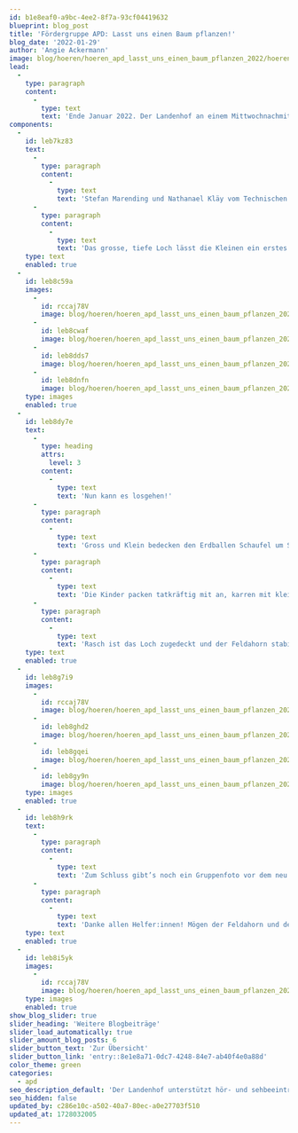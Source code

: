 ```yaml
---
id: b1e8eaf0-a9bc-4ee2-8f7a-93cf04419632
blueprint: blog_post
title: 'Fördergruppe APD: Lasst uns einen Baum pflanzen!'
blog_date: '2022-01-29'
author: 'Angie Ackermann'
image: blog/hoeren/hoeren_apd_lasst_uns_einen_baum_pflanzen_2022/hoeren_apd_lasst_uns_einen_baum_pflanzen_2022-front.JPG
lead:
  -
    type: paragraph
    content:
      -
        type: text
        text: 'Ende Januar 2022. Der Landenhof an einem Mittwochnachmittag, kurz nach halb zwei. Während am Morgen noch alles in dichten Nebel gehüllt war, scheint nun die Sonne. Wären da nicht die kühlen Temperaturen, wähnte man sich im Frühling. Ein perfekter Tag, um einen Baum zu pflanzen. Aber nicht einfach irgendeinen Baum…'
components:
  -
    id: leb7kz83
    text:
      -
        type: paragraph
        content:
          -
            type: text
            text: 'Stefan Marending und Nathanael Kläy vom Technischen Dienst haben bereits Vorarbeit geleistet und ein grosses Loch ausgehoben. Nun warten sie auf die kleinen Hilfs-Gärtner:innen der APD-Fördergruppe. Die wollen angeleitet durch die beiden Audiopädagoginnen Cécile Trefzer, Claudia Brumann und Praktikantin Noemi Aeschimann helfen, den Feldahorn zu setzen, welcher der Stiftungsrat und die Geschäftsleitung dem APD zu seinem 50-Jahr-Jubiläum geschenkt hatte.'
      -
        type: paragraph
        content:
          -
            type: text
            text: 'Das grosse, tiefe Loch lässt die Kleinen ein erstes Mal staunen. Der gelernte Landschaftsgärtner Stefan Marending erklärt ihnen, wie das mit dem Baum pflanzen genau geht und was als nächstes zu tun ist. Während die beiden starken Männer Stefan und Nathanael den Erdballen des Feldahorns vom «Topf» befreien und den jungen Baum anschliessend ins Loch stellen, holen die Mädchen und Jungs ihre Werkzeuge.'
    type: text
    enabled: true
  -
    id: leb8c59a
    images:
      -
        id: rccaj78V
        image: blog/hoeren/hoeren_apd_lasst_uns_einen_baum_pflanzen_2022/hoeren_apd_lasst_uns_einen_baum_pflanzen_2022-01.JPG
      -
        id: leb8cwaf
        image: blog/hoeren/hoeren_apd_lasst_uns_einen_baum_pflanzen_2022/hoeren_apd_lasst_uns_einen_baum_pflanzen_2022-02.JPG
      -
        id: leb8dds7
        image: blog/hoeren/hoeren_apd_lasst_uns_einen_baum_pflanzen_2022/hoeren_apd_lasst_uns_einen_baum_pflanzen_2022-03.JPG
      -
        id: leb8dnfn
        image: blog/hoeren/hoeren_apd_lasst_uns_einen_baum_pflanzen_2022/hoeren_apd_lasst_uns_einen_baum_pflanzen_2022-04.JPG
    type: images
    enabled: true
  -
    id: leb8dy7e
    text:
      -
        type: heading
        attrs:
          level: 3
        content:
          -
            type: text
            text: 'Nun kann es losgehen!'
      -
        type: paragraph
        content:
          -
            type: text
            text: 'Gross und Klein bedecken den Erdballen Schaufel um Schaufel mit Erde. Immer mal wieder greift ein Kind eine Handvoll Erde, lässt diese fasziniert durch die Hand «gleiten», fühlt dabei die unterschiedliche Körnigkeit… Nimmt das Baumpflanzen mit unterschiedlichen Sinnen wahr.'
      -
        type: paragraph
        content:
          -
            type: text
            text: 'Die Kinder packen tatkräftig mit an, karren mit kleinen Lastwagen Erde umher und schaufeln, was das Zeug hält. Die Freude über die gemeinsame Pflanzaktion ist allen Beteiligten ins Gesicht geschrieben!'
      -
        type: paragraph
        content:
          -
            type: text
            text: 'Rasch ist das Loch zugedeckt und der Feldahorn stabilisiert. Damit er auch gut anwächst, muss er ausgiebig gegossen werden. Rasch werden Schaufel und Co. gegen kleine und grosse Giesskannen getauscht. Allerdings hat es nicht für jede*n eine Giesskanne. Darum heisst es Abwechseln und Teilen. Auch das will gelernt sein…'
    type: text
    enabled: true
  -
    id: leb8g7i9
    images:
      -
        id: rccaj78V
        image: blog/hoeren/hoeren_apd_lasst_uns_einen_baum_pflanzen_2022/hoeren_apd_lasst_uns_einen_baum_pflanzen_2022-05.JPG
      -
        id: leb8ghd2
        image: blog/hoeren/hoeren_apd_lasst_uns_einen_baum_pflanzen_2022/hoeren_apd_lasst_uns_einen_baum_pflanzen_2022-06.JPG
      -
        id: leb8gqei
        image: blog/hoeren/hoeren_apd_lasst_uns_einen_baum_pflanzen_2022/hoeren_apd_lasst_uns_einen_baum_pflanzen_2022-07.JPG
      -
        id: leb8gy9n
        image: blog/hoeren/hoeren_apd_lasst_uns_einen_baum_pflanzen_2022/hoeren_apd_lasst_uns_einen_baum_pflanzen_2022-08.JPG
    type: images
    enabled: true
  -
    id: leb8h9rk
    text:
      -
        type: paragraph
        content:
          -
            type: text
            text: 'Zum Schluss gibt’s noch ein Gruppenfoto vor dem neu gepflanzten Feldahorn.'
      -
        type: paragraph
        content:
          -
            type: text
            text: 'Danke allen Helfer:innen! Mögen der Feldahorn und der APD weiterhin prächtig gedeihen!'
    type: text
    enabled: true
  -
    id: leb8i5yk
    images:
      -
        id: rccaj78V
        image: blog/hoeren/hoeren_apd_lasst_uns_einen_baum_pflanzen_2022/hoeren_apd_lasst_uns_einen_baum_pflanzen_2022-front.JPG
    type: images
    enabled: true
show_blog_slider: true
slider_heading: 'Weitere Blogbeiträge'
slider_load_automatically: true
slider_amount_blog_posts: 6
slider_button_text: 'Zur Übersicht'
slider_button_link: 'entry::8e1e8a71-0dc7-4248-84e7-ab40f4e0a88d'
color_theme: green
categories:
  - apd
seo_description_default: 'Der Landenhof unterstützt hör- und sehbeeinträchtigte Kinder & Jugendliche in ihrem selbstbestimmten Leben durch Förderung ihrer Fähigkeiten & Entwicklung'
seo_hidden: false
updated_by: c286e10c-a502-40a7-80ec-a0e27703f510
updated_at: 1728032005
---
```

